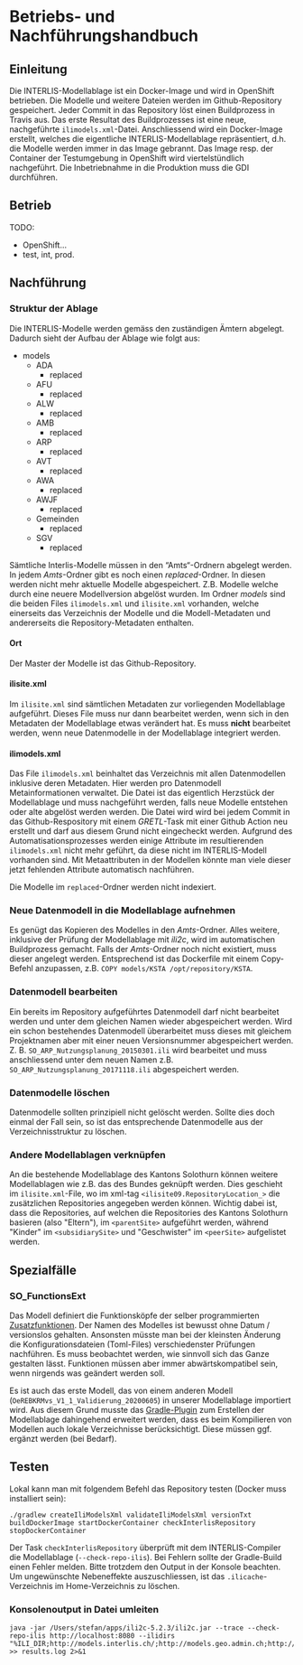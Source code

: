 # Betriebs- und Nachführungshandbuch

## Einleitung
Die INTERLIS-Modellablage ist ein Docker-Image und wird in OpenShift betrieben. Die Modelle und weitere Dateien werden im Github-Repository gespeichert. Jeder Commit in das Repository löst einen Buildprozess in Travis aus. Das erste Resultat des Buildprozesses ist eine neue, nachgeführte `ilimodels.xml`-Datei. Anschliessend wird ein Docker-Image erstellt, welches die eigentliche INTERLIS-Modellablage repräsentiert, d.h. die Modelle werden immer in das Image gebrannt. Das Image resp. der Container der Testumgebung in OpenShift wird viertelstündlich nachgeführt. Die Inbetriebnahme in die Produktion muss die GDI durchführen.

## Betrieb
TODO:
- OpenShift...
- test, int, prod.

## Nachführung

### Struktur der Ablage
Die INTERLIS-Modelle werden gemäss den zuständigen Ämtern abgelegt. Dadurch sieht der Aufbau der Ablage wie folgt aus:  

* models
  - ADA
    - replaced
  - AFU
    - replaced
  - ALW
    - replaced
  - AMB
    - replaced
  - ARP
    - replaced
  - AVT
    - replaced
  - AWA
    - replaced
  - AWJF
    - replaced            
  - Gemeinden
    - replaced
  - SGV
    - replaced

Sämtliche Interlis-Modelle müssen in den “Amts“-Ordnern abgelegt werden. In jedem _Amts_-Ordner gibt es noch einen _replaced_-Ordner. In diesen werden nicht mehr aktuelle Modelle abgespeichert. Z.B. Modelle welche durch eine neuere Modellversion abgelöst wurden. Im Ordner _models_ sind die beiden Files `ilimodels.xml` und `ilisite.xml` vorhanden, welche einerseits das Verzeichnis der Modelle und die Modell-Metadaten und andererseits die Repository-Metadaten enthalten.    

#### Ort
Der Master der Modelle ist das Github-Repository.

#### ilisite.xml
Im `ilisite.xml` sind sämtlichen Metadaten zur vorliegenden Modellablage aufgeführt. Dieses File muss nur dann bearbeitet werden, wenn sich in den Metadaten der Modellablage etwas verändert hat. Es muss **nicht** bearbeitet werden, wenn neue Datenmodelle in der Modellablage integriert werden. 

#### ilimodels.xml
Das File `ilimodels.xml` beinhaltet das Verzeichnis mit allen Datenmodellen inklusive deren Metadaten. Hier werden pro Datenmodell Metainformationen verwaltet. Die Datei ist das eigentlich Herzstück der Modellablage und muss nachgeführt werden, falls neue Modelle entstehen oder alte abgelöst werden werden. Die Datei wird wird bei jedem Commit in das Github-Respository mit einem _GRETL_-Task mit einer Github Action neu erstellt und darf aus diesem Grund nicht eingecheckt werden. Aufgrund des Automatisationsprozesses werden einige Attribute im resultierenden `ilimodels.xml` nicht mehr geführt, da diese nicht im INTERLIS-Modell vorhanden sind. Mit Metaattributen in der Modellen könnte man viele dieser jetzt fehlenden Attribute automatisch nachführen.

Die Modelle im `replaced`-Ordner werden nicht indexiert.

### Neue Datenmodell in die Modellablage aufnehmen
Es genügt das Kopieren des Modelles in den _Amts_-Ordner. Alles weitere, inklusive der Prüfung der Modellablage mit _ili2c_, wird im automatischen Buildprozess gemacht. Falls der _Amts_-Ordner noch nicht existiert, muss dieser angelegt werden. Entsprechend ist das Dockerfile mit einem Copy-Befehl anzupassen, z.B. `COPY models/KSTA /opt/repository/KSTA`.

### Datenmodell bearbeiten
Ein bereits im Repository aufgeführtes Datenmodell darf nicht bearbeitet werden und unter dem gleichen Namen wieder abgespeichert werden. Wird ein schon bestehendes Datenmodell überarbeitet muss dieses mit gleichem Projektnamen aber mit einer neuen Versionsnummer abgespeichert werden. Z. B. `SO_ARP_Nutzungsplanung_20150301.ili` wird bearbeitet und muss anschliessend unter dem neuen Namen z.B. `SO_ARP_Nutzungsplanung_20171118.ili` abgespeichert werden. 

### Datenmodelle löschen 
Datenmodelle sollten prinzipiell nicht gelöscht werden. Sollte dies doch einmal der Fall sein, so ist das entsprechende Datenmodelle aus der Verzeichnisstruktur zu löschen.

### Andere Modellablagen verknüpfen
An die bestehende Modellablage des Kantons Solothurn können weitere Modellablagen wie z.B. das des Bundes geknüpft werden. Dies geschieht im `ilisite.xml`-File, wo im xml-tag `<ilisite09.RepositoryLocation_>` die zusätzlichen Repositories angegeben werden können. Wichtig dabei ist, dass die Repositories, auf welchen die Repositories des Kantons Solothurn basieren (also "Eltern"), im `<parentSite>` aufgeführt werden, während "Kinder" im `<subsidiarySite>` und "Geschwister" im `<peerSite>` aufgelistet werden. 

## Spezialfälle

### SO_FunctionsExt
Das Modell definiert die Funktionsköpfe der selber programmierten [Zusatzfunktionen](https://github.com/sogis/ilivalidator-custom-functions). Der Namen des Modelles ist bewusst ohne Datum / versionslos gehalten. Ansonsten müsste man bei der kleinsten Änderung die Konfigurationsdateien (Toml-Files) verschiedenster Prüfungen nachführen. Es muss beobachtet werden, wie sinnvoll sich das Ganze gestalten lässt. Funktionen müssen aber immer abwärtskompatibel sein, wenn nirgends was geändert werden soll.

Es ist auch das erste Modell, das von einem anderen Modell (`OeREBKRMvs_V1_1_Validierung_20200605`) in unserer Modellablage importiert wird. Aus diesem Grund musste das [Gradle-Plugin](https://github.com/sogis/interlis-repository-creator) zum Erstellen der Modellablage dahingehend erweitert werden, dass es beim Kompilieren von Modellen auch lokale Verzeichnisse berücksichtigt. Diese müssen ggf. ergänzt werden (bei Bedarf).

## Testen
Lokal kann man mit folgendem Befehl das Repository testen (Docker muss installiert sein):

```
./gradlew createIliModelsXml validateIliModelsXml versionTxt buildDockerImage startDockerContainer checkInterlisRepository stopDockerContainer
```

Der Task `checkInterlisRepository` überprüft mit dem INTERLIS-Compiler die Modellablage (`--check-repo-ilis`). Bei Fehlern sollte der Gradle-Build einen Fehler melden. Bitte trotzdem den Output in der Konsole beachten. Um ungewünschte Nebeneffekte auszuschliessen, ist das `.ilicache`-Verzeichnis im Home-Verzeichnis zu löschen.

### Konsolenoutput in Datei umleiten

```
java -jar /Users/stefan/apps/ili2c-5.2.3/ili2c.jar --trace --check-repo-ilis http://localhost:8080 --ilidirs "%ILI_DIR;http://models.interlis.ch/;http://models.geo.admin.ch;http://localhost:8080" >> results.log 2>&1
```
